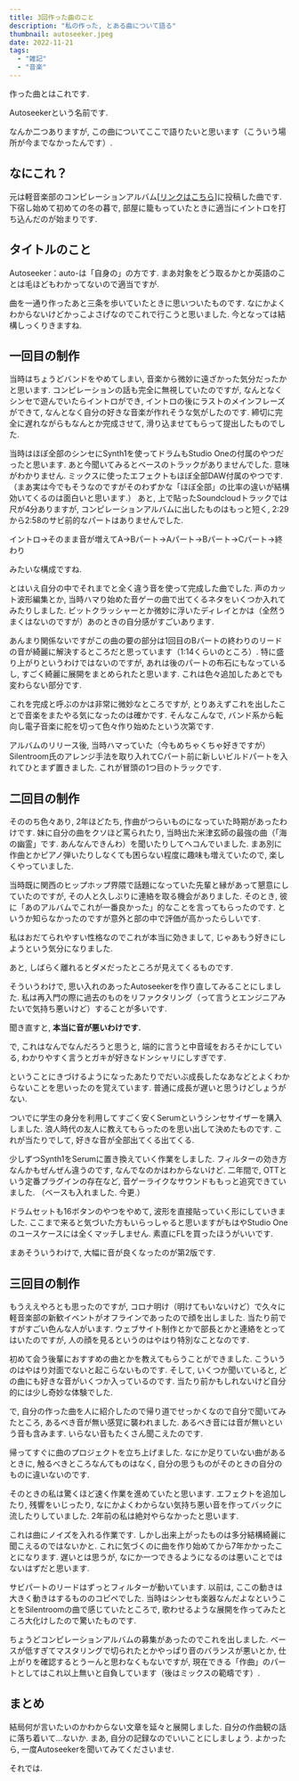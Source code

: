 ```yaml
---
title: 3回作った曲のこと
description: "私の作った, とある曲について語る"
thumbnail: autoseeker.jpeg
date: 2022-11-21
tags:
  - "雑記"
  - "音楽"
---
```


<script>
  import SoundcloudItem from "../../../components/works/SoundcloudItem.svelte"
</script>

作った曲とはこれです.

Autoseekerという名前です.

<SoundcloudItem trackId={790717690} />
<SoundcloudItem trackId={1380936451} />

なんか二つありますが, この曲についてここで語りたいと思います（こういう場所が今までなかったんです）.

## なにこれ？

元は軽音楽部のコンピレーションアルバム[[リンクはこちら](https://kulmcorientation.bandcamp.com/album/2019)]に投稿した曲です.
下宿し始めて初めての冬の暮で, 部屋に籠もっていたときに適当にイントロを打ち込んだのが始まりです.

## タイトルのこと

Autoseeker：auto-は「自身の」の方です.
まあ対象をどう取るかとか英語のことは毛ほどもわかってないので適当ですが.

曲を一通り作ったあと三条を歩いていたときに思いついたものです.
なにかよくわからないけどかっこよさげなのでこれで行こうと思いました.
今となっては結構しっくりきますね.

## 一回目の制作

当時はちょうどバンドをやめてしまい, 音楽から微妙に遠ざかった気分だったかと思います.
コンピレーションの話も完全に無視していたのですが, なんとなくシンセで遊んでいたらイントロができ, イントロの後にラストのメインフレーズができて, なんとなく自分の好きな音楽が作れそうな気がしたのです.
締切に完全に遅れながらもなんとか完成させて, 滑り込ませてもらって提出したものでした.

当時はほぼ全部のシンセにSynth1を使ってドラムもStudio Oneの付属のやつだったと思います.
あと今聞いてみるとベースのトラックがありませんでした.
意味がわかりません.
ミックスに使ったエフェクトもほぼ全部DAW付属のやつです.
（まあ実は今でもそうなのですがそのわずかな「ほぼ全部」の比率の違いが結構効いてくるのは面白いと思います.）
あと, 上で貼ったSoundcloudトラックでは尺が4分ありますが, コンピレーションアルバムに出したものはもっと短く, 2:29から2:58のサビ前的なパートはありませんでした.

イントロ->そのまま音が増えてA->Bパート->Aパート->Bパート->Cパート->終わり

みたいな構成ですね.

とはいえ自分の中でそれまでと全く違う音を使って完成した曲でした.
声のカット波形編集とか, 当時ハマり始めた音ゲーの曲で出てくるネタをいくつか入れてみたりしました.
ビットクラッシャーとか微妙に浮いたディレイとかは（全然うまくはないのですが）あのときの自分感がすごいあります.

あんまり関係ないですがこの曲の要の部分は1回目のBパートの終わりのリードの音が綺麗に解決するところだと思っています（1:14くらいのところ）.
特に盛り上がりというわけではないのですが, あれは後のパートの布石にもなっているし, すごく綺麗に展開をまとめられたと思います.
これは色々追加したあとでも変わらない部分です.

これを完成と呼ぶのかは非常に微妙なところですが, とりあえずこれを出したことで音楽をまたやる気になったのは確かです.
そんなこんなで, バンド系から転向し電子音楽に舵を切って色々作り始めたという次第です.

アルバムのリリース後, 当時ハマっていた（今もめちゃくちゃ好きですが）Silentroom氏のアレンジ手法を取り入れてCパート前に新しいビルドパートを入れてひとまず置きました.
これが冒頭の1つ目のトラックです.

## 二回目の制作

そののち色々あり, 2年ほどたち, 作曲がつらいものになっていた時期があったわけです.
妹に自分の曲をクソほど罵られたり, 当時出た米津玄師の最強の曲（「海の幽霊」です. あんなんできんわ）を聞いたりしてヘコんでいました.
まあ別に作曲とかピアノ弾いたりしなくても困らない程度に趣味も増えていたので, 楽しくやっていました.

当時既に関西のヒップホップ界隈で話題になっていた先輩と縁があって懇意にしていたのですが, その人と久しぶりに連絡を取る機会がありました.
そのとき, 彼に「あのアルバムでこれが一番良かった」的なことを言ってもらったのです.
というか知らなかったのですが意外と部の中で評価が高かったらしいです.

私はおだてられやすい性格なのでこれが本当に効きまして, じゃあもう好きにしようという気分になりました.

あと, しばらく離れるとダメだったところが見えてくるものです.

そういうわけで, 思い入れのあったAutoseekerを作り直してみることにしました.
私は再入門の際に過去のものをリファクタリング（って言うとエンジニアみたいで気持ち悪いけど）することが多いです.

聞き直すと, **本当に音が悪いわけです.**

で, これはなんでなんだろうと思うと, 端的に言うと中音域をおろそかにしている, わかりやすく言うとガキが好きなドンシャリにしすぎです.

ということにきづけるようになったあたりでだいぶ成長したなあなどとよくわからないことを思いったのを覚えています.
普通に成長が遅いと思うけどしょうがない.

ついでに学生の身分を利用してすごく安くSerumというシンセサイザーを購入しました.
浪人時代の友人に教えてもらったのを思い出して決めたものです.
これが当たりでして, 好きな音が全部出てくる出てくる.

少しずつSynth1をSerumに置き換えていく作業をしました.
フィルターの効き方なんかもぜんぜん違うのです, なんでなのかはわからないけど.
二年間で, OTTという定番プラグインの存在など, 音ゲーライクなサウンドももっと追究できていました.
（ベースも入れました. 今更.）

ドラムセットも16ボタンのやつをやめて, 波形を直接貼っていく形にしていきました.
ここまで来ると気づいた方もいらっしゃると思いますがもはやStudio Oneのユースケースには全くマッチしません.
素直にFLを買ったほうがいいです.

まあそういうわけで, 大幅に音が良くなったのが第2版です.

## 三回目の制作

もうええやろとも思ったのですが, コロナ明け（明けてもいないけど）で久々に軽音楽部の新歓イベントがオフラインであったので顔を出しました.
当たり前ですがすごい色んな人がいます.
ウェブサイト制作とかで部長とかと連絡をとってはいたのですが, 人の顔を見るというのはやはり特別なことなのです.

初めて会う後輩におすすめの曲とかを教えてもらうことができました.
こういうのはやはり対面でないと起こらないものです.
そして, いくつか聞いていると, どの曲にも好きな音がいくつか入っているのです.
当たり前かもしれないけど自分的には少し奇妙な体験でした.

で, 自分の作った曲を人に紹介したので帰り道でせっかくなので自分で聞いてみたところ, あるべき音が無い感覚に襲われました.
あるべき音には音が無いという音も含みます.
いらない音もたくさん聞こえたのです.

帰ってすぐに曲のプロジェクトを立ち上げました.
なにか足りていない曲があるときに, 触るべきところなんてものはなく, 自分の思うものがそのときの自分のものに違いないのです.

そのときの私は驚くほど速く作業を進めていたと思います.
エフェクトを追加したり, 残響をいじったり, なにかよくわからない気持ち悪い音を作ってバックに流したりしていました.
2年前の私は絶対やらなかったと思います.

これは曲にノイズを入れる作業です.
しかし出来上がったものは多分結構綺麗に聞こえるのではないかと.
これに気づくのに曲を作り始めてから7年かかったことになります.
遅いとは思うが, なにか一つできるようになるのは悪いことではないはずだと思います.

サビパートのリードはずっとフィルターが動いています.
以前は, ここの動きは大きく動きはするもののコピペでした.
当時はシンセも楽器なんだよなということをSilentroomの曲で感じていたところで, 歌わせるような展開を作ってみたところ大化けしたので驚いたものです.

ちょうどコンピレーションアルバムの募集があったのでこれを出しました.
ベースが低すぎてマスタリングで切られたとかやっぱり音のバランスが悪いとか, 仕上がりを確認するとうーんと思わなくもないですが, 現在できる「作曲」のパートとしてはこれ以上無いと自負しています（後はミックスの範疇です）.

## まとめ

結局何が言いたいのかわからない文章を延々と展開しました.
自分の作曲観の話に落ち着いて...ないか.
まあ, 自分の記録なのでいいことにしましょう.
よかったら, 一度Autoseekerを聞いてみてくださいませ.

それでは.
